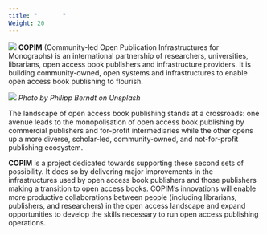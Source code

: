 ```yaml
---
title: " ‎  ‎  ‎  ‎"
Weight: 20
---
```

![](/images/testphoto/copim-header.jpg)
**COPIM** (Community-led Open Publication Infrastructures for Monographs) is an international partnership of researchers, universities, librarians, open access book publishers and infrastructure providers. It is building community-owned, open systems and infrastructures to enable open access book publishing to flourish.

![](/images/philipp-berndt-5i0GnoTTjSE-unsplash.jpg)
*Photo by Philipp Berndt on Unsplash*

The landscape of open access book publishing stands at a crossroads: one avenue leads to the monopolisation of open access book publishing by commercial publishers and for-profit intermediaries while the other opens up a more diverse, scholar-led, community-owned, and not-for-profit publishing ecosystem. 

**COPIM** is a project dedicated towards supporting these second sets of possibility. It does so by delivering major improvements in the infrastructures used by open access book publishers and those publishers making a transition to open access books. COPIM’s innovations will enable more productive collaborations between people (including librarians, publishers, and researchers) in the open access landscape and expand opportunities to develop the skills necessary to run open access publishing operations.
